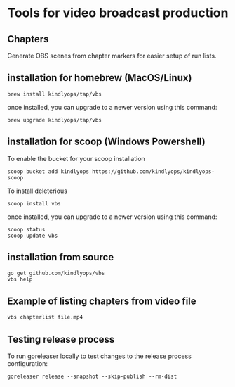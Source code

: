 # Tools for video broadcast production

## Chapters

Generate OBS scenes from chapter markers for easier setup of run lists.

## installation for homebrew (MacOS/Linux)

    brew install kindlyops/tap/vbs

once installed, you can upgrade to a newer version using this command:

    brew upgrade kindlyops/tap/vbs

## installation for scoop (Windows Powershell)

To enable the bucket for your scoop installation

    scoop bucket add kindlyops https://github.com/kindlyops/kindlyops-scoop
    
To install deleterious

    scoop install vbs

once installed, you can upgrade to a newer version using this command:

    scoop status
    scoop update vbs

## installation from source

    go get github.com/kindlyops/vbs
    vbs help

## Example of listing chapters from video file

```bash
vbs chapterlist file.mp4
```

## Testing release process

To run goreleaser locally to test changes to the release process configuration:

    goreleaser release --snapshot --skip-publish --rm-dist
